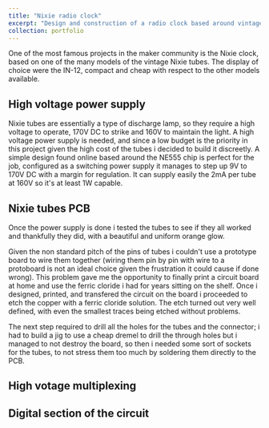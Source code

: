 ```yaml
---
title: "Nixie radio clock"
excerpt: "Design and construction of a radio clock based around vintage Nixie tubes <br/><img src='/images/Nixie_thumb.JPG' width='500'>"
collection: portfolio
---
```


One of the most famous projects in the maker community is the Nixie clock, based on one of the many models of the vintage Nixie tubes.
The display of choice were the IN-12, compact and cheap with respect to the other models available.

## High voltage power supply
Nixie tubes are essentially a type of discharge lamp, so they require a high voltage to operate, 170V DC to strike and 160V to maintain the light.
A high voltage power supply is needed, and since a low budget is the priority in this project given the high cost of the tubes i decided to build it discreetly.
A simple design found online based around the NE555 chip is perfect for the job, configured as a switching power supply it manages to step up 9V to 170V DC with a margin for regulation. It can supply easily the 2mA per tube at 160V so it's at least 1W capable.

## Nixie tubes PCB
Once the power supply is done i tested the tubes to see if they all worked and thankfully they did, with a beautiful and uniform orange glow.

Given the non standard pitch of the pins of tubes i couldn't use a prototype board to wire them together (wiring them pin by pin with wire  to a protoboard is not an ideal choice given the frustration it could cause if done wrong).
This problem gave me the opportunity to finally print a circuit board at home and use the ferric cloride i had for years sitting on the shelf.
Once i designed, printed, and transfered the circuit on the board i proceeded to etch the copper with a ferric cloride solution. The etch turned out very well defined, with even the smallest traces being etched without problems.

The next step required to drill all the holes for the tubes and the connector; i had to build a jig to use a cheap dremel to drill the through holes but i managed to not destroy the board, so then i needed some sort of sockets for the tubes, to not stress them too much by soldering them directly to the PCB.

## High votage multiplexing

## Digital section of the circuit
